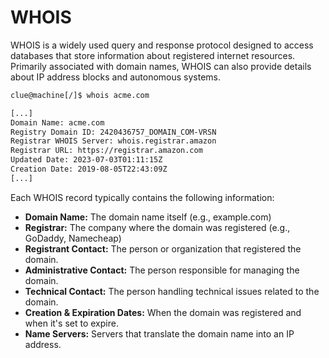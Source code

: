 # WHOIS

WHOIS is a widely used query and response protocol designed to access databases that store information about registered internet resources. Primarily associated with domain names, WHOIS can also provide details about IP address blocks and autonomous systems.

```bash
clue@machine[/]$ whois acme.com

[...]
Domain Name: acme.com
Registry Domain ID: 2420436757_DOMAIN_COM-VRSN
Registrar WHOIS Server: whois.registrar.amazon
Registrar URL: https://registrar.amazon.com
Updated Date: 2023-07-03T01:11:15Z
Creation Date: 2019-08-05T22:43:09Z
[...]
```

Each WHOIS record typically contains the following information:

* **Domain Name:** The domain name itself (e.g., example.com)
* **Registrar:** The company where the domain was registered (e.g., GoDaddy, Namecheap)
* **Registrant Contact:** The person or organization that registered the domain.
* **Administrative Contact:** The person responsible for managing the domain.
* **Technical Contact:** The person handling technical issues related to the domain.
* **Creation & Expiration Dates:** When the domain was registered and when it's set to expire.
* **Name Servers:** Servers that translate the domain name into an IP address.
